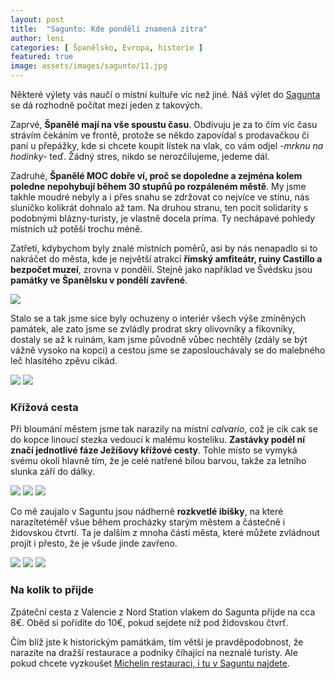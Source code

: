 ```yaml
---
layout: post
title:  "Sagunto: Kde pondělí znamená zítra"
author: leni
categories: [ Španělsko, Evropa, historie ]
featured: true
image: assets/images/sagunto/11.jpg
---
```


Některé výlety vás naučí o místní kultuře víc než jiné. Náš výlet do <a href="http://www.aytosagunto.es/es-es/Paginas/inicio.aspx">Sagunta</a> se dá rozhodně počítat mezi jeden z takových.

Zaprvé, **Španělé mají na vše spoustu času**. Obdivuju je za to čím víc času strávím čekáním ve frontě, protože se někdo zapovídal s prodavačkou či paní u přepážky, kde si chcete koupit lístek na vlak, co vám odjel *-mrknu na hodinky-* teď. Žádný stres, nikdo se nerozčilujeme, jedeme dál.

Zadruhé, **Španělé MOC dobře ví, proč se dopoledne a zejména kolem poledne nepohybují během 30 stupňů po rozpáleném městě**. My jsme takhle moudré nebyly a i přes snahu se zdržovat co nejvíce ve stínu, nás sluníčko kolikrát dohnalo až tam. Na druhou stranu, ten pocit solidarity s podobnými blázny-turisty, je vlastně docela prima. Ty nechápavé pohledy místních už potěší trochu méně.

Zatřetí, kdybychom byly znalé místních poměrů, asi by nás nenapadlo si to nakráčet do města, kde je největší atrakcí **římský amfiteátr, ruiny Castillo a bezpočet muzeí**, zrovna v pondělí. Stejně jako například ve Švédsku jsou **památky ve Španělsku v pondělí zavřené**. 

<img src="/assets/images/sagunto/4.jpg">

Stalo se a tak jsme sice byly ochuzeny o interiér všech výše zmíněných památek, ale zato jsme se zvládly prodrat skry olivovníky a fíkovníky, dostaly se až k ruinám, kam jsme původně vůbec nechtěly (zdály se být vážně vysoko na kopci) a cestou jsme se zaposlouchávaly se do malebného leč hlasitého zpěvu cikád.

<img src="/assets/images/sagunto/6.jpg">

<img src="/assets/images/sagunto/7.jpg">

### Křížová cesta 

Při bloumání městem jsme tak narazily na místní *calvario*, což je cik cak se do kopce linoucí stezka vedoucí k malému kostelíku. **Zastávky podél ní značí jednotlivé fáze Ježíšovy křížové cesty**. Tohle místo se vymyká svému okolí hlavně tím, že je celé natřené bílou barvou, takže za letního slunka září do dálky.

<img src="/assets/images/sagunto/2.jpg">

<img src="/assets/images/sagunto/3.jpg">

<img src="/assets/images/sagunto/5.jpg">

Co mě zaujalo v Saguntu jsou nádherně **rozkvetlé ibišky**, na které narazítetéměř všue během procházky starým městem a částečně i židovskou čtvrtí. Ta je dalším z mnoha částí města, které můžete zvládnout projít i přesto, že je všude jinde zavřeno.

<img src="/assets/images/sagunto/10.jpg">

<img src="/assets/images/sagunto/1.jpg">

<img src="/assets/images/sagunto/12.jpg">

### Na kolik to přijde
Zpáteční cesta z Valencie z Nord Station vlakem do Sagunta přijde na cca 8€. Oběd si pořídíte do 10€, pokud sejdete níž pod židovskou čtvrť.

Čím blíž jste k historickým památkám, tím větší je pravděpodobnost, že narazíte na dražší restaurace a podniky číhající na neznalé turisty. Ale pokud chcete vyzkoušet <a href="https://www.restaurantarrels.com/">Michelin restauraci, i tu v Saguntu najdete</a>.